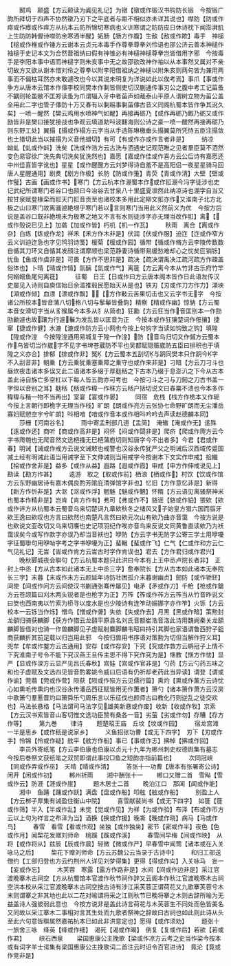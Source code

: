 <!-- { "loadSidebar": true } -->
　　鬭鸡　颠盛【方云颠读为阗见礼记】为镦【镦或作锻汉书钩防长锻　今按锻广韵所拜切于四声不协然镦乃刃下之平底者与距不相似亦未详其说也】噤防【防或作瘁或作瘴或作痒方从杭本云防所锦切寒病也义训寒谓之防防皮日休诗枕下闻澎湃肌上生防防韩偓诗噤防余寒酒半醒】妬肠【肠方作腹】生敌【敌或作欺】毒手　神槌【槌或作椎或作锤方云谢本云贞元本毒手作尊拳尊拳刘伶语也邵公济云善本神槌作袖槌于史记本文为合然晋祖纳曰假有神锥必有神槌神槌尊拳岂皆借用字邪　今按毒手是李阳本事中语而神槌字则朱亥事中无之故邵欲改神作袖以从本事然又属对不亲切故方又欲从谢本借刘伶之尊拳以附李阳借祖纳之神槌以附朱亥则两句皆为兼用两事而不偏枯耳然亦未敢遽改也今以其说未明复为详说如此以俟考焉】事爪【事或作争方从唐本云馆本作倳李校同樊本作剚皆侧吏切汉蒯通传事刃公之腹中考工记菑蚤不齵则轮虽敝不匡郑读蚤为爪谓辐入牙中者菑声如胾泰山平原人谓树立物为菑公盖全用此二字也管子倳防十万又春有以剚耜事剚菑倳古音义同阁杭蜀本皆作争其讹久矣】一喷一醒然【樊云鸡用水喷神气如醒】再接再砺乃【或作再砺乃鍜乃砺又或作励皆非是樊曰接犹接战也争观云填道助呌波翻海则公诗之豪一喷一醒然再接再砺乃则东野工处】翼搨【搨或作榻方云字当从手选陈琳檄垂头搨翼莫所凭恃五臣注搨敛也土猎切此当以摧搨为义音他蜡切】有可【有或作亦或作言者非是】
　　纳凉　蚴虬【虬或作蚪】洗矣【洗或作浩方云古洗与洒通史记观范睢之见者羣臣莫不洒然变色易容徐广洗先典切洗矣犹洗然也】嘉愿【嘉或作佳或作喜方云公后诗有嘉愿还中州佳喜皆字讹也】星星【或作醒醒方云刘梦得诗自羞不是高阳侣一夜星星骑马回唐人星醒通用】剧煑【剧方作极】长防【防或作箑】青荧【青或作清】大壁【壁或作璧】古画【画或作书】寒门【方云杭本作淜蜀本作或作羾淜今冯字徒涉也史记武纪所谓寒门者谷口也颜曰今冶谷去甘泉八十里盛夏凛然此纳凉诗也淜字自当又按甘泉赋登椽栾而羾天门羾音贡至也诸校本多用此定柳文羾亦作又淮南子北方北极之山曰寒门故离骚逴絶垠乎寒门若以言则寒门当用此义然前义为优　今按方后说是盖谷口既非絶境未为极寒之地又不言有水则徒涉字亦无理当改作羾】禽【或作殻说巳见上】加砻【加或作皆】朽机【机一作瓦】
　　秋雨　离合【离或作杂】白练【练或作龙】祥禾【禾方作木非是】伏润【伏或作服】迫迮【迮或作窄方云义训迫迮急也字见鸨羽诗笺】楥菊【楥或作园】循带【循或作脩方云李陵传数数自循其刀环又自循其发顔注谓摩顺也梁范静妻诗循带易缓愁难却心之忧矣叵销铄】忧鱼【鱼或作虞非是】可畏【方作不思非是】疏决【疏决谓禹决江疏河疏方作疎盖俗体也】卜晴【晴或作情】氛醨【氛或作气】离簁【方云离今本从竹非古乐府竹竿何嫋嫋鱼尾何离簁】
　　征蜀　日王【日或作曰方云唐本阁本皆作日此语左传汉史屡见入诗则自庾信始日余滥推毂民愿始天从是也】铁刃【刃或作刀方作力】澒坱【澒或作倾】血漂【漂或作飘】【方作敤云苦果切击也又云字书无字　今按诸公所校本皆音蒲八切格八切与鬇鬡皆叠韵】精察【精或作幽】惊豽【方云蜀本音女滑切字当从豸猴属今本多从犭从简也】狂勷【方云狂当作音匡别本一作劻劻勷遽也故躟为行遽鬤为发乱皆以匡音为正　今按本或作狂獽楚词作俇攘】捷窜【捷或作健】水漉【漉或作防方云小网也今按上句钩字当读如钩致之钩】填隍【隍或作湟　今按隍湟通用易城复于隍一作湟】防【音乌归切又作傶方云蜀本作乌皆切当作崴字不见字书埤苍葳防不平也吴都赋隠赈崴防五臣曰排积也于填隍之义亦合】排郁【排或作非】冤【方云蜀本五刮切与跀同樊本只作跀今字不入刮音非】朝乗【方云乗犹乗塞乗障之乗守也或作来非是】刁暗【方云刀刁斗也昼炊夜击诸本多误又此二语诸本多缀于厚麸秳之下古本乃缀于息澎汃之下今从古本盖此诗自旆亡多空杠以下每人皆五韵亦可考也　今按刁斗之刁与刀劒之刀古书盖一字但以音别之耳】麸秳【秳或作稦一作秣方云秳户括切说文曰舂粟不溃也今本多作稦稦与稭一物不当再出】室宴【宴或作晏】
　　同宿　危栈【栈方作桅本又作轭　今按上言朝行即桅字无理当作栈】旷朗【朗或作亮方云张协七命野旷朗而无尘潘岳寡妇赋愬空宇兮旷朗】呌相喑【喑或作音本或作相呌吟吟去声读赵德麟本同】
　　莎栅【河南谷名】
　　雨中寄孟刑部几道【孟简】　淹辙【淹或作无】逺殊【逺或作还】商听【商或作高非是】闷怀【闷或作閟非是】爬疥【爬或作爮方云今字书爮匏也无爬音然文选杷搔无巳杷蒲庖切则知唐字今不出者多】今君【君或作春】明诫【诫或作戒方云说文诫敕也戒警也汉谷永传犹严父之明诫后汉西域传蹙国减土经有明诫此语当用诫字至下文伸诫则当用戒字今按谢本下文实作申戒】拾纎【拾或作舍非是】益多【或作从益】遐路【遐或作霞】申戒【申方作伸戒说见上】勘读【勘方作甚】
　　逺游　取之【取或作前】栖浪【栖或作】村饮【饮或作馆方云东野幽居诗有嘉木偶良酌芳隂庇清弹馆字非也】忆旧【方作意忆非是】新得【新方作忻非是】大沤【沤或作浮】魍魅【魅或作魉】怀糈【方云语见离骚祭神米也蜀本作精非是】岂肯【肯方作有】弗可【弗或作不】貉谣【貉或作貃】猥欸【欸或作谇方从杭蜀本云蜀音乌来切楚词九章欸秋冬之绪风又子始皇方猎六国而翦牙欸王逸曰欸叹也方言曰欸然也南楚凡言然曰欸元次山有欸乃曲亦音霭　今按方说是也欸说文亚改切又乌来切譍也史记项羽纪作唉亦音乌来反说文同黄鲁直读欸乃为袄霭误矣今或写作款字亦误乃却当音袄也】咿防【方云字书无防字公寄三学士用咿嚘字征蜀聨句用咿呦字考之字书咿嚘为正】蜚輶【蜚或作飞】仁气【仁或作和方云仁气见礼记】无旹【峕或作肯方云旹古时字作肯误也】君去【方作君归或作君兴】
　　晚秋郾城夜会聨句【方云杭蜀本题只此洪曰今本有上王中丞卢院长者非】　正封上中丞【方从古本如此诸本无上中丞三字】愈奉院长【方从古本如此诸本无奉院长三字】末暮【末或作未方云颜延年诗防壮困孤介末暮谢幽贞】劒防【或作钜鉟】间使【间或作问方云间使汉书蒯通张骞传屡见】电矛【矛或作刀】千枪【枪或作鎗方云苍颉篇曰刈木两头锐者是也枪字为正】万筰【筰或作莋方云筰当从竹音昨说文曰筊也西南夷以竹索为桥寻以度水是也少陵诗有连笮动嫋娜字亦作笮】火铄【方云校本一云铄当作烁】憎鸟【憎或作詟】失依【失或作去】月黒【黑或作暗】策勲封龙頟归骑获麟脚【获方作猎云龙頟平原县名刘氏音额崔浩音洛此诗用魏阙秦关龙頟麟脚皆借对也骑一作兽麟脚见子虚赋射麋脚麟韦昭曰持引其脚也家语谓鲁西狩子鉏商获麟折其前足载以归岂用此邪　今按归兽用书序语对策勲为切但当解作狩义耳】兜牟【牟或作鍪方云古通用】安存【或作存安】下究【究或作救方云鹖冠子上情不下究淮南子号令不能下究汉燕王旦传主恩不得下究作究为是】惬教【惬方作怯】显严【显或作深方云显严见吕氏春秋】宫娃【宫或作官非是】勺药【方云勺药五味之和也子虚赋及文选四见皆音酌畧姚令威曰后语有仍祈却老药此当异读】谓登【谓或作谕】莞蒻【莞或作菅】陨获【陨或作殒方云见儒行篇】熏灼【熏或作薰方云诗忧心如熏毛传熏灼也汉谷永传潘岳西征赋皆用无作薫者】箫勺【诸本箫作萧方云汉房中歌箫勺羣慝晋灼曰箫舜乐勺周乐言以乐征伐也颜师古曰教化行则逆乱之徒交欢也】马法长悬格【马法谓司马法字见雄美新悬或作废】收新【收或作牧】京索【方云汉书索皆音山客切惟文选功臣赞有桑各一音】劣萤【劣或作勿】存糟【存方作等】
　　第九巻
　　律诗
　　题楚昭王庙　丘坟【坟或作园】
　　宿龙宫滩　一半是思乡【或作秖是说家乡】
　　义鱼招张功曹【或无下四字】　刃下【刃或作手】怜锦【怜或作疑】舷平【舷方作船】事已【事或作志】拂棹【拂或作回】
　　李员外寄纸笔【方云李伯康也伯康以贞元十九年为郴州刺史权德舆集有墓志　今按后巻祭文获纸笔之双贸即谓此事投□鱼之短韵亦指前篇也】
　　次同冠峡【同或作弄或作巫】　天晴【晴或作清】
　　答张十一功曹【唐本有张署寄公诗】　闲开【闲或作初】
　　郴州祈雨
　　湘中酬张十一
　　郴口又赠二首　雪飐【雪或作云】防涯【涯或作崖】
　　题木居士二首
　　晚泊江口　那闻【闻或作能】
　　湘中　鱼踊【踊或作跃】满盘【盘或作船】叩舷【舷或作船】
　　别盈上人【方云栁子厚集有诫盈住衡山中院】
　　喜雪献裴尚书【或无下四字】　如簁【簁或作筛】半入【半或作乱】未觉【觉或作见】为祥【为或作验】布泽【布或作帀方云以上句为祥言之布泽为当】酒换【换或作援】晚凘【晚或作晓】病马【马或作鸟】
　　春雪　看雪【看或作观】坐独【或作独坐】密节【密或作半】夜色【色或作月】闻棃花发赠刘师命　桃蹊【蹊或作溪】
　　春雪间早梅【间或作映】　从将【或作将从】兹辰【辰或作晨】轻微【微或作严】早春雪中闻莺【诸本或在入关咏马之后】
　　棃花下赠刘师命【方云苏魏公云当录于古诗中】
　　和归工部送僧约【工部归登也方云约荆州人详见刘梦得集】更得【得或作向】入关咏马　妄一【妄或作忘】
　　木芙蓉　寒露【露方作路非是】水间【间或作边非是】采江官渡晚搴木古祠空【方从杭蜀馆本官渡作秋节祠作辞又云阁本作秋江官渡晚寒木古祠空洪本校从采江官渡晚搴木古祠空按古诗有涉江采芙蓉正谓荷花又九歌搴芙蓉兮木末则谓搴之非其地也此以二花对喻谓将采之江则秋节已晚将搴之木则古辞所喻为无益盖诗人强彼弱此意也　今按方说非是盖此诗言荷花与木芙蓉生不同处而色皆美名又同故以采江搴木二事相对言其生处而九歌者祭神之辞故曰古祠也如此则此诗从头至此六句意皆聨属然嘉祐杭本巳如此非洪意定也】愿得【或作须劝】
　　题张十一旅舍三咏　绛英【绛或作细】　渴死【渴或作暍】　倒复【复或作后】若欲【若或作君】
　　峡石西泉
　　梁国惠康公主挽歌【梁或作凉方云考之史当作梁今按本或有词字羊士谔集有梁国惠康公主挽歌词二首注云时诏令百官进诗】　竟沦【竟或作竞非是】

